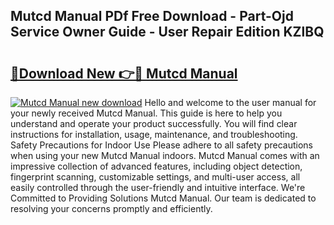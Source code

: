 ## Mutcd Manual PDf Free Download - Part-Ojd Service Owner Guide - User Repair Edition KZlBQ

# <h2><a href="http://bc28843.oget.top/?id=Mutcd+Manual">🔗Download New 👉🔴 Mutcd Manual</a></h2>

[![Mutcd Manual new download](https://i.imgur.com/5g1atiW.png)](http://bc28843.oget.top/?id=Mutcd+Manual)
Hello and welcome to the user manual for your newly received Mutcd Manual. This guide is here to help you understand and operate your product successfully. You will find clear instructions for installation, usage, maintenance, and troubleshooting. Safety Precautions for Indoor Use Please adhere to all safety precautions when using your new Mutcd Manual indoors. Mutcd Manual comes with an impressive collection of advanced features, including object detection, fingerprint scanning, customizable settings, and multi-user access, all easily controlled through the user-friendly and intuitive interface. We're Committed to Providing Solutions Mutcd Manual. Our team is dedicated to resolving your concerns promptly and efficiently.

